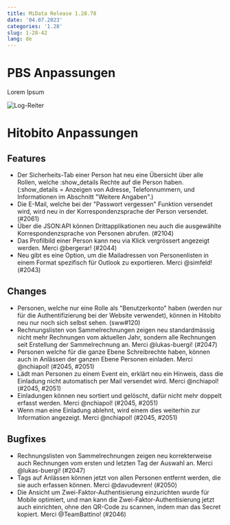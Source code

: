```yaml
---
title: MiData Release 1.28.78
date: '04.07.2023'
categories: '1.28'
slug: 1-28-42
lang: de
---
```


# PBS Anpassungen

Lorem Ipsum

![Log-Reiter](/images/releasenotes/1.28.42_logs.png)



# Hitobito Anpassungen

## Features
- Der Sicherheits-Tab einer Person hat neu eine Übersicht über alle Rollen, welche :show\_details Rechte auf die Person haben. (:show\_details = Anzeigen von Adresse, Telefonnummern, und Informationen im Abschnitt "Weitere Angaben".)
- Die E-Mail, welche bei der "Passwort vergessen" Funktion versendet wird, wird neu in der Korrespondenzsprache der Person versendet. (#2061)
- Über die JSON:API können Drittapplikationen neu auch die ausgewählte Korrespondenzsprache von Personen abrufen. (#2104)
- Das Profilbild einer Person kann neu via Klick vergrössert angezeigt werden. Merci @bergerar! (#2044)
- Neu gibt es eine Option, um die Mailadressen von Personenlisten in einem Format spezifisch für Outlook zu exportieren. Merci @simfeld! (#2043)

## Changes
- Personen, welche nur eine Rolle als "Benutzerkonto" haben (werden nur für die Authentifizierung bei der Website verwendet), können in Hitobito neu nur noch sich selbst sehen. (sww#120)
- Rechnungslisten von Sammelrechnungen zeigen neu standardmässig nicht mehr Rechnungen vom aktuellen Jahr, sondern alle Rechnungen seit Erstellung der Sammelrechnung an. Merci @lukas-buergi! (#2047)
- Personen welche für die ganze Ebene Schreibrechte haben, können auch in Anlässen der ganzen Ebene Personen einladen. Merci @nchiapol! (#2045, #2051)
- Lädt man Personen zu einem Event ein, erklärt neu ein Hinweis, dass die Einladung nicht automatisch per Mail versendet wird. Merci @nchiapol! (#2045, #2051)
- Einladungen können neu sortiert und gelöscht, dafür nicht mehr doppelt erfasst werden. Merci @nchiapol! (#2045, #2051)
- Wenn man eine Einladung ablehnt, wird einem dies weiterhin zur Information angezeigt. Merci @nchiapol! (#2045, #2051)

## Bugfixes
- Rechnungslisten von Sammelrechnungen zeigen neu korrekterweise auch Rechnungen vom ersten und letzten Tag der Auswahl an. Merci @lukas-buergi! (#2047)
- Tags auf Anlässen können jetzt von allen Personen entfernt werden, die sie auch erfassen können. Merci @davudevren! (#2050)
- Die Ansicht um Zwei-Faktor-Authentisierung einzurichten wurde für Mobile optimiert, und man kann die Zwei-Faktor-Authentisierung jetzt auch einrichten, ohne den QR-Code zu scannen, indem man das Secret kopiert. Merci @TeamBattino! (#2046)
